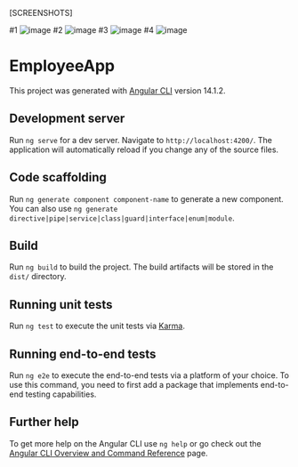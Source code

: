 [SCREENSHOTS]

#1 ![image](https://github.com/howebo/employeeApp/assets/129828032/37769a13-c528-40c8-8210-79c0c0a2c5f8)
#2 ![image](https://github.com/howebo/employeeApp/assets/129828032/dfedc030-21b1-4999-a480-da1ef912dbf9)
#3 ![image](https://github.com/howebo/employeeApp/assets/129828032/3b8b4135-9405-4560-9e03-32e20aca13b1)
#4 ![image](https://github.com/howebo/employeeApp/assets/129828032/6760d138-49f9-40f9-923c-b3e36f12c2bf)


# EmployeeApp

This project was generated with [Angular CLI](https://github.com/angular/angular-cli) version 14.1.2.

## Development server

Run `ng serve` for a dev server. Navigate to `http://localhost:4200/`. The application will automatically reload if you change any of the source files.

## Code scaffolding

Run `ng generate component component-name` to generate a new component. You can also use `ng generate directive|pipe|service|class|guard|interface|enum|module`.

## Build

Run `ng build` to build the project. The build artifacts will be stored in the `dist/` directory.

## Running unit tests

Run `ng test` to execute the unit tests via [Karma](https://karma-runner.github.io).

## Running end-to-end tests

Run `ng e2e` to execute the end-to-end tests via a platform of your choice. To use this command, you need to first add a package that implements end-to-end testing capabilities.

## Further help

To get more help on the Angular CLI use `ng help` or go check out the [Angular CLI Overview and Command Reference](https://angular.io/cli) page.

